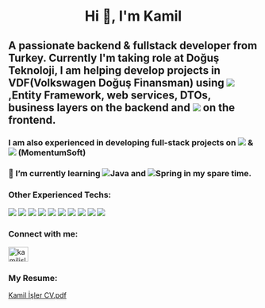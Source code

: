<h1 align="center">Hi 👋, I'm Kamil</h1>

##    A passionate backend & fullstack developer from Turkey. Currently I'm taking role at Doğuş Teknoloji, I am helping develop projects in VDF(Volkswagen Doğuş Finansman) using ![](https://img.shields.io/badge/.NET-512BD4?style=for-the-badge&logo=dotnet&logoColor=white) ,Entity Framework, web services, DTOs, business layers on the backend and ![](https://img.shields.io/badge/Vue.js-35495E?style=for-the-badge&logo=vuedotjs&logoColor=4FC08D) on the frontend.

### I am also  experienced in developing full-stack projects on <img src="https://img.shields.io/badge/PHP-777BB4?style=for-the-badge&logo=php&logoColor=white" /> & <img src="https://img.shields.io/badge/Codeigniter-EF4223?style=for-the-badge&logo=codeigniter&logoColor=white" />  (MomentumSoft)

### 🌱 I’m currently learning ![Java](https://img.shields.io/badge/java-%23ED8B00.svg?style=for-the-badge&logo=java&logoColor=white) and ![Spring](https://img.shields.io/badge/spring-%236DB33F.svg?style=for-the-badge&logo=spring&logoColor=white) in my spare time. 

### Other Experienced Techs:
![](https://img.shields.io/badge/JavaScript-323330?style=for-the-badge&logo=javascript&logoColor=F7DF1E) ![](https://img.shields.io/badge/jQuery-0769AD?style=for-the-badge&logo=jquery&logoColor=white) ![](https://img.shields.io/badge/PostgreSQL-316192?style=for-the-badge&logo=postgresql&logoColor=white) ![](https://img.shields.io/badge/HTML5-E34F26?style=for-the-badge&logo=html5&logoColor=white) ![](https://img.shields.io/badge/CSS3-1572B6?style=for-the-badge&logo=css3&logoColor=white) ![](https://img.shields.io/badge/Bootstrap-563D7C?style=for-the-badge&logo=bootstrap&logoColor=white) ![](https://img.shields.io/badge/.NET-512BD4?style=for-the-badge&logo=dotnet&logoColor=white) ![](	https://img.shields.io/badge/Postman-FF6C37?style=for-the-badge&logo=Postman&logoColor=white) ![](https://img.shields.io/badge/C%23-239120?style=for-the-badge&logo=c-sharp&logoColor=white) ![](https://img.shields.io/badge/Java-ED8B00?style=for-the-badge&logo=java&logoColor=white)


### Connect with me:
<a href="https://linkedin.com/in/kamilisler" target="blank"><img align="center" src="https://raw.githubusercontent.com/rahuldkjain/github-profile-readme-generator/master/src/images/icons/Social/linked-in-alt.svg" alt="kamilisler" height="30" width="40" /></a>


### My Resume:
[Kamil İşler CV.pdf](https://github.com/kmlisler/kmlisler/files/9539888/Kamil.Isler.CV.pdf)

